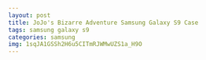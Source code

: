 ```yaml
---
layout: post
title: JoJo's Bizarre Adventure Samsung Galaxy S9 Case
tags: samsung galaxy s9
categories: samsung
img: 1sqJA1GSSh2H6u5CITmRJWMwUZS1a_H9O
---
```

